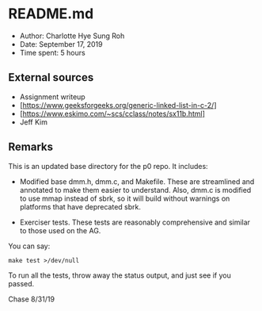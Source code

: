 # README.md
 - Author: Charlotte Hye Sung Roh
 - Date: September 17, 2019
 - Time spent: 5 hours

## External sources
 - Assignment writeup
 - [https://www.geeksforgeeks.org/generic-linked-list-in-c-2/]
 - [https://www.eskimo.com/~scs/cclass/notes/sx11b.html]
 - Jeff Kim

## Remarks
This is an updated base directory for the p0 repo.  It includes:

* Modified base dmm.h, dmm.c, and Makefile.  These are streamlined and annotated to make them
easier to understand.  Also, dmm.c is modified to use mmap instead of sbrk, so it will build without
warnings on platforms that have deprecated sbrk.

* Exerciser tests.  These tests are reasonably comprehensive and similar to those used on the AG.

You can say:

```
make test >/dev/null
```

To run all the tests, throw away the status output, and just see if you passed.

Chase 8/31/19
